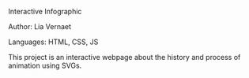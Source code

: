 Interactive Infographic

Author: Lia Vernaet

Languages: HTML, CSS, JS

This project is an interactive webpage about the history and process of animation using SVGs.
